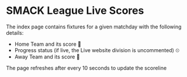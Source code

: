 # SMACK League Live Scores
The index page contains fixtures for a given matchday with the following details:
- Home Team and its score 🏐
- Progress status (if live, the Live website division is uncommented) ⏲
- Away Team and its score 🏐

The page refreshes after every 10 seconds to update the scoreline
